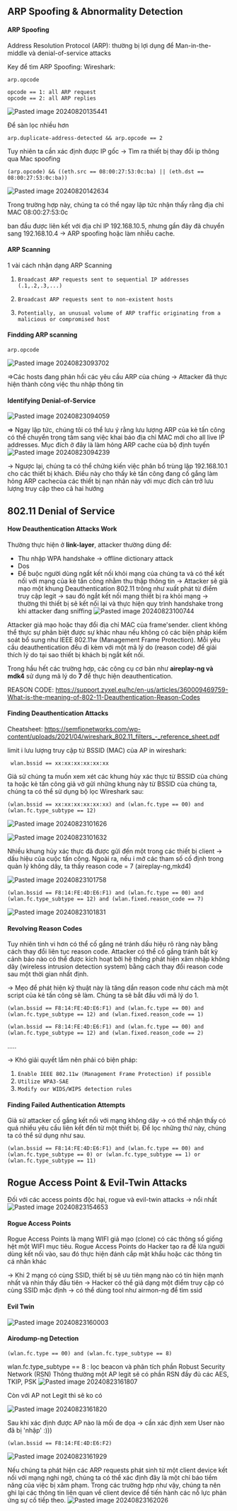 
## ARP Spoofing & Abnormality Detection

#### ARP Spoofing
Address Resolution Protocol (ARP): thường bị lợi dụng để Man-in-the-middle  và denial-of-service attacks 

Key để tìm ARP Spoofing:
Wireshark:
```
arp.opcode

opcode == 1: all ARP request
opcode == 2: all ARP replies
```
![Pasted image 20240820135441](https://github.com/user-attachments/assets/23cc466b-88c9-46d4-a408-0b5376ccc92c)


Để sàn lọc nhiều hơn
```
arp.duplicate-address-detected && arp.opcode == 2
```

Tuy nhiên ta cần xác định được IP gốc -> Tìm ra thiết bị thay đổi ip thông qua Mac spoofing

```
(arp.opcode) && ((eth.src == 08:00:27:53:0c:ba) || (eth.dst == 08:00:27:53:0c:ba))
```


![Pasted image 20240820142634](https://github.com/user-attachments/assets/dcc695de-49ab-4c77-9096-577a8b4711b3)

Trong trường hợp này, chúng ta có thể ngay lập tức nhận thấy rằng địa chỉ MAC 08:00:27:53:0c

ban đầu được liên kết với địa chỉ IP 192.168.10.5, nhưng gần đây đã chuyển sang 192.168.10.4 -> ARP spoofing hoặc làm nhiễu cache.

#### ARP Scanning 

1 vài cách nhận dạng ARP Scanning

1. `Broadcast ARP requests sent to sequential IP addresses (.1,.2,.3,...)`
    
2. `Broadcast ARP requests sent to non-existent hosts`
    
3. `Potentially, an unusual volume of ARP traffic originating from a malicious or compromised host`

#### Findding ARP scanning
```
arp.opcode
```
![Pasted image 20240823093702](https://github.com/user-attachments/assets/25e557f4-0dba-4b77-96ee-0f5147f7f451)



=>Các hosts đang  phản hồi các yêu cầu ARP của chúng -> Attacker đã thực hiện thành công việc thu nhập thông tin 

#### Identifying Denial-of-Service
![Pasted image 20240823094059](https://github.com/user-attachments/assets/d79079ab-f405-495e-a32c-6c6b6add1444)


=> Ngay lập tức, chúng tôi có thể lưu ý rằng lưu lượng ARP của kẻ tấn công có thể chuyển trọng tâm sang việc khai báo địa chỉ MAC mới cho all live IP addresses. Mục đích ở đây là làm hỏng ARP cache của bộ định tuyến
![Pasted image 20240823094239](https://github.com/user-attachments/assets/d5f6273f-d403-447b-9a79-decb1d040ee7)



-> Ngược lại, chúng ta có thể chứng kiến ​​việc phân bổ trùng lặp 192.168.10.1 cho các thiết bị khách. Điều này cho thấy kẻ tấn công đang cố gắng làm hỏng ARP cachecủa các thiết bị nạn nhân này với mục đích cản trở lưu lượng truy cập theo cả hai hướng


## 802.11 Denial of Service

#### How Deauthentication Attacks Work

Thường thực hiện ở **link-layer**, attacker thường dùng để:
+ Thu nhập WPA handshake -> offline dictionary attack
+ Dos
+ Để buộc người dùng ngắt kết nối khỏi mạng của chúng ta và có thể kết nối với mạng của kẻ tấn công nhằm thu thập thông tin
-> Attacker sẽ giả mạo một khung Deauthentication 802.11 trông như xuất phát từ điểm truy cập legit -> sau đó ngắt kết nối mạng thiết bị ra khỏi mạng -> thường thì thiết bị sẽ kết nối lại và thực hiện quy trình handshake trong khi attacker đang sniffing
  ![Pasted image 20240823100744](https://github.com/user-attachments/assets/35b69d59-5894-4e9c-a713-2e7a8317d481)

Attacker giả mạo hoặc thay đổi địa chỉ MAC của frame'sender. client không thể thực sự phân biệt được sự khác nhau nếu không có các biện pháp kiểm soát bổ sung như IEEE 802.11w (Management Frame Protection). Mỗi yêu cầu deauthentication đều đi kèm với một mã lý do (reason code) để giải thích lý do tại sao thiết bị khách bị ngắt kết nối.

Trong hầu hết các trường hợp, các công cụ cơ bản như **aireplay-ng và mdk4** sử dụng mã lý do **7** để thực hiện deauthentication.

REASON CODE: https://support.zyxel.eu/hc/en-us/articles/360009469759-What-is-the-meaning-of-802-11-Deauthentication-Reason-Codes

#### Finding Deauthentication Attacks

Cheatsheet: https://semfionetworks.com/wp-content/uploads/2021/04/wireshark_802.11_filters_-_reference_sheet.pdf


limit i lưu lượng truy cập từ BSSID (MAC) của AP in wireshark:
```
 wlan.bssid == xx:xx:xx:xx:xx:xx
```

Giả sử chúng ta muốn xem xét các khung hủy xác thực từ BSSID của chúng ta hoặc kẻ tấn công giả vờ gửi những khung này từ BSSID của chúng ta, chúng ta có thể sử dụng bộ lọc Wireshark sau:
```
(wlan.bssid == xx:xx:xx:xx:xx:xx) and (wlan.fc.type == 00) and (wlan.fc.type_subtype == 12)
```
![Pasted image 20240823101626](https://github.com/user-attachments/assets/a8d6d5a4-1232-47ee-a0d0-1a4a839d18d3)

![Pasted image 20240823101632](https://github.com/user-attachments/assets/8218ba95-c965-439f-a9f8-5196a57c393d)

 Nhiều khung hủy xác thực đã được gửi đến một trong các thiết bị  client -> dấu hiệu của cuộc tấn công. Ngoài ra, nếu i mở các tham số cố định trong quản lý không dây,  ta thấy reason code = 7 (aireplay-ng,mkd4)

![Pasted image 20240823101758](https://github.com/user-attachments/assets/f2775d26-faaf-43c7-9325-a42a72228ef8)


```
(wlan.bssid == F8:14:FE:4D:E6:F1) and (wlan.fc.type == 00) and (wlan.fc.type_subtype == 12) and (wlan.fixed.reason_code == 7)
```
![Pasted image 20240823101831](https://github.com/user-attachments/assets/6bc96071-b0c7-4fa8-810c-b155e9e43ed8)


#### Revolving Reason Codes
Tuy nhiên  tinh vi hơn có thể cố gắng né tránh dấu hiệu rõ ràng này bằng cách thay đổi liên tục reason code. Attacker có thể cố gắng tránh bất kỳ cảnh báo nào có thể được kích hoạt bởi hệ thống phát hiện xâm nhập không dây (wireless intrusion detection system) bằng cách thay đổi reason code sau một thời gian nhất định.

-> Mẹo để phát hiện kỹ thuật này là tăng dần reason code như cách mà một script của kẻ tấn công sẽ làm. Chúng ta sẽ bắt đầu với mã lý do 1.

```
(wlan.bssid == F8:14:FE:4D:E6:F1) and (wlan.fc.type == 00) and (wlan.fc.type_subtype == 12) and (wlan.fixed.reason_code == 1)
```


```
(wlan.bssid == F8:14:FE:4D:E6:F1) and (wlan.fc.type == 00) and (wlan.fc.type_subtype == 12) and (wlan.fixed.reason_code == 2)
```
.....

-> Khó giải quyết lắm nên phải có biện pháp:

1. `Enable IEEE 802.11w (Management Frame Protection) if possible`
2. `Utilize WPA3-SAE`
3. `Modify our WIDS/WIPS detection rules`


#### Finding Failed Authentication Attempts

Giả sử attacker cố gắng kết nối với mạng không dây  -> có thể nhận thấy có quá nhiều yêu cầu liên kết đến từ một thiết bị. Để lọc những thứ này, chúng ta có thể sử dụng như sau.

```
(wlan.bssid == F8:14:FE:4D:E6:F1) and (wlan.fc.type == 00) and (wlan.fc.type_subtype == 0) or (wlan.fc.type_subtype == 1) or (wlan.fc.type_subtype == 11)
```


## Rogue Access Point & Evil-Twin Attacks

Đối với các access points độc hại, rogue và evil-twin attacks -> nổi nhất
![Pasted image 20240823154653](https://github.com/user-attachments/assets/bfdb4e86-5729-4452-b5a0-fd414fb1a1b2)


#### Rogue Access Points
Rogue Access Points là mạng WIFI giả mạo (clone) có các thông số giống hệt một WIFI mục tiêu. Rogue Access Points do Hacker tạo ra để lừa người dùng kết nối vào, sau đó thực hiện đánh cắp mật khẩu hoặc các thông tin cá nhân khác

-> Khi 2 mạng có cùng SSID, thiết bị sẽ ưu tiên mạng nào có tín hiện mạnh nhất và nhìn thấy đầu tiên -> Hacker có thể giả dạng một điểm truy cập có cùng SSID mặc định -> có thể dùng tool như airmon-ng để tìm ssid 
#### Evil Twin
![Pasted image 20240823160003](https://github.com/user-attachments/assets/94973b58-73d9-41e6-bb20-cfa65cec31ee)




#### Airodump-ng Detection

```
(wlan.fc.type == 00) and (wlan.fc.type_subtype == 8)
```
wlan.fc.type_subtype == 8 : lọc beacon và phân tích phần Robust Security Network (RSN)
Thông thường một AP legit sẽ có phần RSN đầy đủ các AES, TKIP, PSK
![Pasted image 20240823161807](https://github.com/user-attachments/assets/57045215-64d2-4321-a906-9eb457358280)



Còn với AP not Legit thì sẽ ko có

![Pasted image 20240823161820](https://github.com/user-attachments/assets/4092faed-86d4-4b90-a39f-c729b6fd906c)


Sau khi xác định được AP nào là mối đe dọa -> cần xác định xem User nào đã bị 'nhập' :))) 

```
(wlan.bssid == F8:14:FE:4D:E6:F2)
```

![Pasted image 20240823161929](https://github.com/user-attachments/assets/1d6309db-a547-41b5-b621-4a37c2f43e15)

Nếu chúng ta phát hiện các ARP requests phát sinh từ một client device kết nối với mạng nghi ngờ, chúng ta có thể xác định đây là một chỉ báo tiềm năng của việc bị xâm phạm. Trong các trường hợp như vậy, chúng ta nên ghi lại các thông tin liên quan về client device để tiến hành các nỗ lực phản ứng sự cố tiếp theo.
![Pasted image 20240823162026](https://github.com/user-attachments/assets/61bf9a3e-a07d-443c-b3a1-3d6f09020146)


